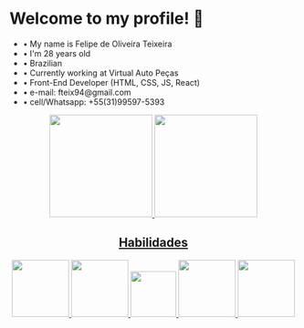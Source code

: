 ### <h1>Welcome to my profile! 👋</h1>

<ul>
  <li>• My name is Felipe de Oliveira Teixeira</li>
  <li>• I'm 28 years old</li>
  <li>• Brazilian</li>
  <li>• Currently working at Virtual Auto Peças</li>
  <li>• Front-End Developer (HTML, CSS, JS, React)</li>
  <li>• e-mail: fteix94@gmail.com</li>
  <li>• cell/Whatsapp: +55(31)99597-5393</li>
</ul>



<div align="center">
  <a href="https://github.com/FelpsOliverTeix/">
  <img height="180em" src="https://github-readme-stats.vercel.app/api?username=FelpsOliverTeix&show_icons=true&theme=dark&show_icons=true"/>
  <img height="180em" src="https://github-readme-stats.vercel.app/api/top-langs/?username=FelpsOliverTeix&layout=compact&langs_count=7&theme=dark"/>
</div>

<div align="center">
  <h2>Habilidades</h2>
       <img height="100px" src="https://cdn.jsdelivr.net/gh/devicons/devicon/icons/html5/html5-original-wordmark.svg" />
       <img height="100px" src="https://cdn.jsdelivr.net/gh/devicons/devicon/icons/css3/css3-original-wordmark.svg" />
       <img height="80px" src="https://cdn.jsdelivr.net/gh/devicons/devicon/icons/javascript/javascript-original.svg" />
       <img height="100px" src="https://cdn.jsdelivr.net/gh/devicons/devicon/icons/bootstrap/bootstrap-original.svg" />
       <img height="100px" src="https://cdn.jsdelivr.net/gh/devicons/devicon/icons/react/react-original.svg" />
</div>

         
  
    
